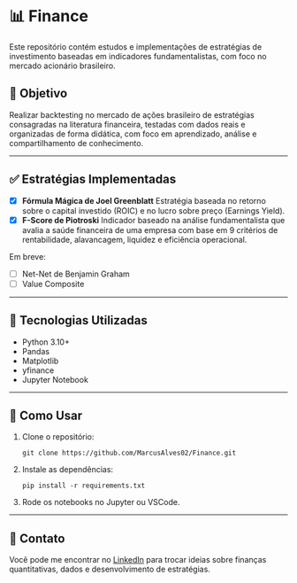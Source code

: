 # 📊 Finance

Este repositório contém estudos e implementações de estratégias de investimento baseadas em indicadores fundamentalistas, com foco no mercado acionário brasileiro.

## 🧠 Objetivo

Realizar backtesting no mercado de ações brasileiro de estratégias consagradas na literatura financeira, testadas com dados reais e organizadas de forma didática, com foco em aprendizado, análise e compartilhamento de conhecimento.

---

## ✅ Estratégias Implementadas

- [x] **Fórmula Mágica de Joel Greenblatt**
  Estratégia baseada no retorno sobre o capital investido (ROIC) e no lucro sobre preço (Earnings Yield).
- [x] **F-Score de Piotroski**
  Indicador baseado na análise fundamentalista que avalia a saúde financeira de uma empresa com base em 9 critérios de rentabilidade, alavancagem, liquidez e eficiência operacional.

Em breve:
- [ ] Net-Net de Benjamin Graham  
- [ ] Value Composite  

---

## 🧪 Tecnologias Utilizadas

- Python 3.10+
- Pandas
- Matplotlib
- yfinance
- Jupyter Notebook

---

## 📌 Como Usar

1. Clone o repositório:
   ```
   git clone https://github.com/MarcusAlves02/Finance.git
   ```
2. Instale as dependências:
   ```
   pip install -r requirements.txt
   ```
3. Rode os notebooks no Jupyter ou VSCode.

---

## 💬 Contato

Você pode me encontrar no [LinkedIn](https://www.linkedin.com/in/mp-alves) para trocar ideias sobre finanças quantitativas, dados e desenvolvimento de estratégias.
